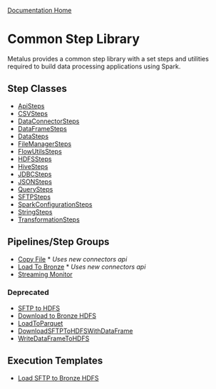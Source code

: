 [Documentation Home](../docs/readme.md)

# Common Step Library
Metalus provides a common step library with a set steps and utilities required to build data processing applications
using Spark.

## Step Classes
* [ApiSteps](docs/apisteps.md)
* [CSVSteps](docs/csvsteps.md)
* [DataConnectorSteps](docs/dataconnectorsteps.md)
* [DataFrameSteps](docs/dataframesteps.md)
* [DataSteps](docs/datasteps.md)
* [FileManagerSteps](docs/filemanagersteps.md)
* [FlowUtilsSteps](docs/flowutilssteps.md)
* [HDFSSteps](docs/hdfssteps.md)
* [HiveSteps](docs/catalogsteps.md)
* [JDBCSteps](docs/jdbcsteps.md)
* [JSONSteps](docs/jsonsteps.md)
* [QuerySteps](docs/querysteps.md)
* [SFTPSteps](docs/sftpsteps.md)
* [SparkConfigurationSteps](docs/sparkconfigurationstepds.md)
* [StringSteps](docs/stringsteps.md)
* [TransformationSteps](docs/transformationsteps.md)

## Pipelines/Step Groups
* [Copy File](docs/copyfile.md)  * _Uses new connectors api_
* [Load To Bronze](docs/loadtobronze.md)  * _Uses new connectors api_
* [Streaming Monitor](docs/streamingmonitor.md)

### Deprecated
* [SFTP to HDFS](docs/sftp2hdfs.md)
* [Download to Bronze HDFS](docs/downloadToBronzeHdfs.md)
* [LoadToParquet](docs/loadtoparquet.md)
* [DownloadSFTPToHDFSWithDataFrame](docs/downloadsftptohdfswithdataframe.md)
* [WriteDataFrameToHDFS](docs/writedataframetohdfs.md)

## Execution Templates
* [Load SFTP to Bronze HDFS](docs/sftploadtobronze.md)
